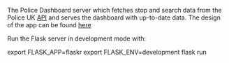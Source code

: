 The Police Dashboard server which fetches stop and search data from the Police UK [API](https://data.police.uk) and serves the dashboard with up-to-date data. The design of the app can be found [here](https://miro.com/app/board/uXjVOsZDumQ=/)

Run the Flask server in development mode with:

export FLASK_APP=flaskr
export FLASK_ENV=development
flask run